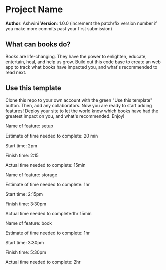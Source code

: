 # Project Name

**Author**: Ashwini 
**Version**: 1.0.0 (increment the patch/fix version number if you make more commits past your first submission)


## What can books do?

Books are life-changing. They have the power to enlighten, educate, entertain, heal, and help us grow. Build out this code base to create an web app to track what books have impacted you, and what's recommended to read next.

## Use this template

Clone this repo to your own account with the green "Use this template" button. Then, add any collaborators. Now you are ready to start adding features! Deploy your site to let the world know which books have had the greatest impact on you, and what's recommended. Enjoy!

Name of feature: setup

Estimate of time needed to complete: 20 min

Start time: 2pm

Finish time: 2:15

Actual time needed to complete: 15min


Name of feature: storage 

Estimate of time needed to complete: 1hr

Start time: 2:15pm

Finish time: 3:30pm

Actual time needed to complete:1hr 15min

Name of feature:  book

Estimate of time needed to complete: 1hr

Start time: 3:30pm

Finish time: 5:30pm

Actual time needed to complete: 2hr